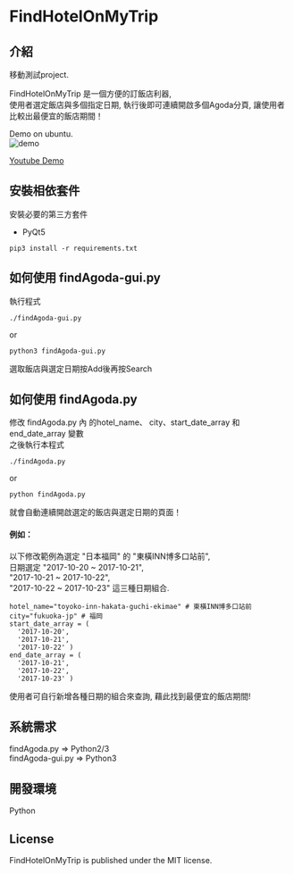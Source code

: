 FindHotelOnMyTrip
=================

## 介紹

移動測試project.



FindHotelOnMyTrip 是一個方便的訂飯店利器,  
使用者選定飯店與多個指定日期, 執行後即可連續開啟多個Agoda分頁, 讓使用者比較出最便宜的飯店期間！  

Demo on ubuntu.  
![demo](https://raw.github.com/shengyu7697/FindHotelOnMyTrip/master/demo.gif)  

[Youtube Demo](https://youtu.be/-5ohd0JO2io)  

## 安裝相依套件
安裝必要的第三方套件
* PyQt5

```
pip3 install -r requirements.txt
```

## 如何使用 findAgoda-gui.py
執行程式  
```
./findAgoda-gui.py
```
or
```
python3 findAgoda-gui.py
```
選取飯店與選定日期按Add後再按Search  

## 如何使用 findAgoda.py
修改 findAgoda.py 內 的hotel_name、 city、start_date_array 和 end_date_array 變數  
之後執行本程式  
```
./findAgoda.py
```
or
```
python findAgoda.py
```
就會自動連續開啟選定的飯店與選定日期的頁面！  

#### 例如：  
以下修改範例為選定 "日本福岡" 的 "東橫INN博多口站前",  
日期選定 "2017-10-20 ~ 2017-10-21",  
"2017-10-21 ~ 2017-10-22",  
"2017-10-22 ~ 2017-10-23" 這三種日期組合.  
```
hotel_name="toyoko-inn-hakata-guchi-ekimae" # 東橫INN博多口站前
city="fukuoka-jp" # 福岡
start_date_array = (
  '2017-10-20',
  '2017-10-21',
  '2017-10-22' )
end_date_array = (
  '2017-10-21',
  '2017-10-22',
  '2017-10-23' )
```
使用者可自行新增各種日期的組合來查詢, 藉此找到最便宜的飯店期間!  

## 系統需求
findAgoda.py => Python2/3  
findAgoda-gui.py => Python3  

## 開發環境
Python  

## License
FindHotelOnMyTrip is published under the MIT license.  
